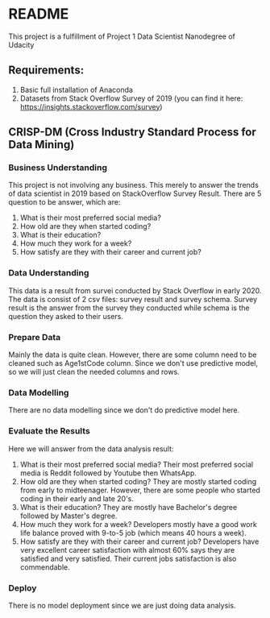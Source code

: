 # README
This project is a fulfillment of Project 1 Data Scientist Nanodegree of Udacity

## Requirements:
1. Basic full installation of Anaconda
2. Datasets from Stack Overflow Survey of 2019 (you can find it here: https://insights.stackoverflow.com/survey)

## CRISP-DM (Cross Industry Standard Process for Data Mining)
### Business Understanding
This project is not involving any business. This merely to answer the trends of data scientist in 2019 based on StackOverflow Survey Result.
There are 5 question to be answer, which are:
1. What is their most preferred social media?
2. How old are they when started coding?
3. What is their education?
4. How much they work for a week?
5. How satisfy are they with their career and current job?

### Data Understanding
This data is a result from survei conducted by Stack Overflow in early 2020.
The data is consist of 2 csv files: survey result and survey schema.
Survey result is the answer from the survey they conducted while schema is the question they asked to their users.

###  Prepare Data
Mainly the data is quite clean. However, there are some column need to be cleaned such as Age1stCode column. Since we don't use predictive model, so we will just clean the needed columns and rows.

###  Data Modelling
There are no data modelling since we don't do predictive model here.

###  Evaluate the Results
Here we will answer from the data analysis result:
1. What is their most preferred social media?
    Their most preferred social media is Reddit followed by Youtube then WhatsApp.
2. How old are they when started coding?
    They are mostly started coding from early to midteenager. However, there are some people who started coding in their early and late 20's.
3. What is their education?
    They are mostly have Bachelor's degree followed by Master's degree.
4. How much they work for a week?
    Developers mostly have a good work life balance proved with 9-to-5 job (which means 40 hours a week).
5. How satisfy are they with their career and current job?
    Developers have very excellent career satisfaction with almost 60% says they are satisfied and very satisfied. Their current jobs satisfaction is also commendable.

###  Deploy
There is no model deployment since we are just doing data analysis.